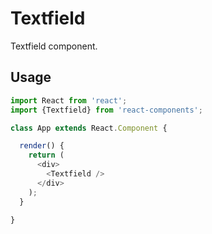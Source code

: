 
# Textfield

Textfield component.

## Usage

```js
import React from 'react';
import {Textfield} from 'react-components';

class App extends React.Component {

  render() {
    return (
      <div>
        <Textfield />
      </div>
    );
  }

}
```
